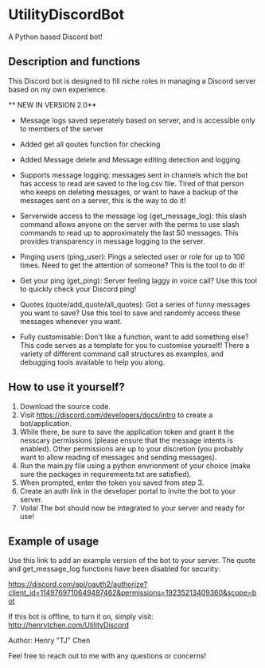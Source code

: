 # UtilityDiscordBot
A Python based Discord bot!

## Description and functions
This Discord bot is designed to fill niche roles in managing a Discord server based on my own experience.

** NEW IN VERSION 2.0**
- Message logs saved seperately based on server, and is accessible only to members of the server
- Added get all qoutes function for checking
- Added Message delete and Message editing detection and logging

- Supports message logging:
messages sent in channels which the bot has access to read are saved to the log.csv file. Tired of that person who keeps on deleting messages, or want to have a backup of the messages sent on a server, this is the way to do it!
- Serverwide access to the message log (get_message_log):
this slash command allows anyone on the server with the perms to use slash commands to read up to approximately the last 50 messages. This provides transparency in message logging to the server.
- Pinging users (ping_user):
Pings a selected user or role for up to 100 times. Need to get the attention of someone? This is the tool to do it!
- Get your ping (get_ping):
Server feeling laggy in voice call? Use this tool to quickly check your Discord ping!
- Quotes (quote/add_quote/all_quotes):
Got a series of funny messages you want to save? Use this tool to save and randomly access these messages whenever you want.
- Fully customisable:
Don't like a function, want to add something else? This code serves as a template for you to customise yourself! There a variety of different command call structures as examples, and debugging tools available to help you along.

## How to use it yourself?
1) Download the source code.
2) Visit https://discord.com/developers/docs/intro to create a bot/application.
3) While there, be sure to save the application token and grant it the nesscary permissions (please ensure that the message intents is enabled). Other permissions are up to your discretion (you probably want to allow reading of messages and sending messages).
5) Run the main.py file using a python envrionment of your choice (make sure the packages in requirements.txt are satisfied).
6) When prompted, enter the token you saved from step 3.
7) Create an auth link in the developer portal to invite the bot to your server.
8) Voila! The bot should now be integrated to your server and ready for use!

## Example of usage
Use this link to add an example version of the bot to your server. The quote and get_message_log functions have been disabled for security:

https://discord.com/api/oauth2/authorize?client_id=1149769710649487462&permissions=19235213409360&scope=bot

If this bot is offline, to turn it on, simply visit:  http://henrytchen.com/UtilityDiscord

Author: Henry "TJ" Chen

Feel free to reach out to me with any questions or concerns!
